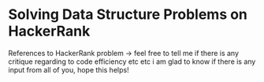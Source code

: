 # Solving Data Structure Problems on HackerRank
References to HackerRank problem
-> feel free to tell me if there is any critique regarding to code efficiency etc etc
i am glad to know if there is any input from all of you, hope this helps!
